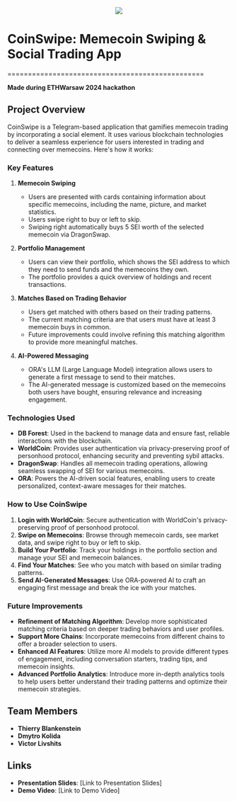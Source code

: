 <p align="center">
  <img src="https://i.ibb.co/Xtmsyy7/Logo-3.png" />
</p>

# CoinSwipe: Memecoin Swiping & Social Trading App
================================================

**Made during ETHWarsaw 2024 hackathon**

Project Overview
----------------

CoinSwipe is a Telegram-based application that gamifies memecoin trading by incorporating a social element. It uses various blockchain technologies to deliver a seamless experience for users interested in trading and connecting over memecoins. Here's how it works:

### Key Features

1.  **Memecoin Swiping**

    -   Users are presented with cards containing information about specific memecoins, including the name, picture, and market statistics.
    -   Users swipe right to buy or left to skip.
    -   Swiping right automatically buys 5 SEI worth of the selected memecoin via DragonSwap.
2.  **Portfolio Management**

    -   Users can view their portfolio, which shows the SEI address to which they need to send funds and the memecoins they own.
    -   The portfolio provides a quick overview of holdings and recent transactions.
3.  **Matches Based on Trading Behavior**

    -   Users get matched with others based on their trading patterns.
    -   The current matching criteria are that users must have at least 3 memecoin buys in common.
    -   Future improvements could involve refining this matching algorithm to provide more meaningful matches.
4.  **AI-Powered Messaging**

    -   ORA's LLM (Large Language Model) integration allows users to generate a first message to send to their matches.
    -   The AI-generated message is customized based on the memecoins both users have bought, ensuring relevance and increasing engagement.

### Technologies Used

-   **DB Forest**: Used in the backend to manage data and ensure fast, reliable interactions with the blockchain.
-   **WorldCoin**: Provides user authentication via privacy-preserving proof of personhood protocol, enhancing security and preventing sybil attacks.
-   **DragonSwap**: Handles all memecoin trading operations, allowing seamless swapping of SEI for various memecoins.
-   **ORA**: Powers the AI-driven social features, enabling users to create personalized, context-aware messages for their matches.

### How to Use CoinSwipe

1.  **Login with WorldCoin**: Secure authentication with WorldCoin's privacy-preserving proof of personhood protocol.
2.  **Swipe on Memecoins**: Browse through memecoin cards, see market data, and swipe right to buy or left to skip.
3.  **Build Your Portfolio**: Track your holdings in the portfolio section and manage your SEI and memecoin balances.
4.  **Find Your Matches**: See who you match with based on similar trading patterns.
5.  **Send AI-Generated Messages**: Use ORA-powered AI to craft an engaging first message and break the ice with your matches.

### Future Improvements

-   **Refinement of Matching Algorithm**: Develop more sophisticated matching criteria based on deeper trading behaviors and user profiles.
-   **Support More Chains**: Incorporate memecoins from different chains to offer a broader selection to users.
-   **Enhanced AI Features**: Utilize more AI models to provide different types of engagement, including conversation starters, trading tips, and memecoin insights.
-   **Advanced Portfolio Analytics**: Introduce more in-depth analytics tools to help users better understand their trading patterns and optimize their memecoin strategies.

Team Members
------------

-   **Thierry Blankenstein**
-   **Dmytro Kolida**
-   **Victor Livshits**

Links
-----

-   **Presentation Slides**: [Link to Presentation Slides]
-   **Demo Video**: [Link to Demo Video]
